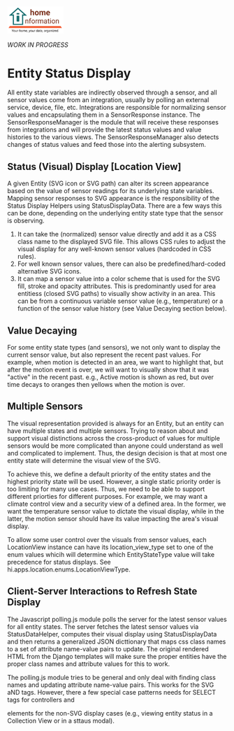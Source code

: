 <img src="../../src/hi/static/img/hi-logo-w-tagline-197x96.png" alt="Home Information Logo" width="128">

_WORK IN PROGRESS_

# Entity Status Display

All entity state variables are indirectly observed through a sensor, and all sensor values come from an integration, usually by polling an external service, device, file, etc.  Integrations are responsible for normalizing sensor values and encapsulating them in a SensorResponse instance.  The SensorResponseManager is the module that will receive these responses from integrations and will provide the latest status values and value histories to the various views.  The SensorResponseManager also detects changes of status values and feed those into the alerting subsystem.

## Status (Visual) Display [Location View]

A given Entity (SVG icon or SVG path) can alter its screen appearance based on the value of sensor readings for its underlying state variables.  Mapping sensor responses to SVG appearance is the responsibility of the Status Display Helpers using StatusDisplayData. There are a few ways this can be done, depending on the underlying entity state type that the sensor is observing.

1. It can take the (normalized) sensor value directly and add it as a CSS class name to the displayed SVG file.  This allows CSS rules to adjust the visual display for any well-known sensor values (hardcoded in CSS rules).
2. For well known sensor values, there can also be predefined/hard-coded alternative SVG icons.
3. It can map a sensor value into a color scheme that is used for the SVG fill, stroke and opacity attributes.  This is predominantly used for area entitiess (closed SVG paths) to visually show activity in an area.  This can be from a continuous variable sensor value (e.g., temperature) or a function of the sensor value history (see Value Decaying section below).

## Value Decaying

For some entity state types (and sensors), we not only want to display the current sensor value, but also represent the recent past values.  For example, when motion is detected in an area, we want to highlight that, but after the motion event is over, we will want to visually show that it was "active" in the recent past.  e.g., Active motion is shown as red, but over time decays to oranges then yellows when the motion is over.

## Multiple Sensors

The visual representation provided is always for an Entity, but an entity can have multiple states and multiple sensors.  Trying to reason about and support visual distinctions across the cross-product of values for multiple sensors would be more complicated than anyone could understand as well and complicated to implement.  Thus, the design decision is that at most one entity state will determine the visual view of the SVG.

To achieve this, we define a default priority of the entity states and the highest priority state will be used.  However, a single static priority order is too limiting for many use cases.  Thus, we need to be able to support different priorties for different purposes.  For example, we may want a climate control view and a security view of a defined area.  In the former, we want the temperature sensor value to dictate the visual display, while in the latter, the motion sensor should have its value impacting the area's visual display.

To allow some user control over the visuals from sensor values, each LocationView instance can have its location_view_type set to one of the enum values whicih will determine which EntityStateType value will take precedence for status displays. See hi.apps.location.enums.LocationViewType.

## Client-Server Interactions to Refresh State Display

The Javascript polling.js module polls the server for the latest sensor values for all entity states.  The server fetches the latest sensor values via StatusDataHelper, computes their visual display using StatusDisplayData and then returns a generalized JSON dicttionary that maps css class names to a set of attribute name-value pairs to update.   The original rendered HTML from the Django templates will make sure the proper entities have the proper class names and attribute values for this to work.

The polling.js module tries to be general and only deal with finding class names and updating attribute name-value pairs. This works for the SVG <g> aND <path> tags. However, there a few special case patterns needs for SELECT tags for controllers and <div> elements for the non-SVG display cases (e.g., viewing entity status in a Collection View or in a sttaus modal).


